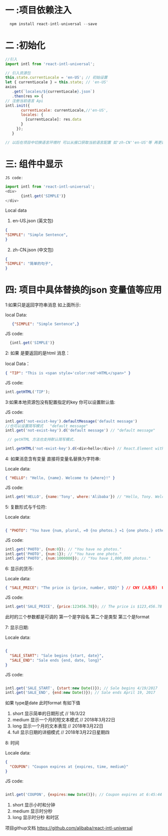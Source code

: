 ﻿

# 一 :项目依赖注入   
 ```js
   npm install react-intl-universal --save 
 ```  

 # 二 :初始化 
 
 ```js
 //引入 
 import intl from 'react-intl-universal';

// 引入资源包 
this.state.currentLocale = 'en-US'; // 初始设置
let { currentLocale } = this.state; // 'en-US' 
 axios
    .get(`locales/${currentLocale}.json`)
    .then(res => {
// 注册当前语言 Api 
intl.init({
        currentLocale: currentLocale,//'en-US',
        locales: {
          [currentLocale]: res.data
        }
      });
    }

 // 以后在项目中切换语言环境时 可以从接口获取当前语言配置 如'zh-CN''en-US'等 再更新this.state.currentLocale 从而实现页面刷新 
```
# 三: 组件中显示 

 ```js
JS code:

 import intl from 'react-intl-universal';
 <div>
        {intl.get('SIMPLE')}  
 </div>

 ```    
  
  Local data

  1) en-US.json (英文包)
   ```json
  {
  "SIMPLE": "Simple Sentence",
  }
 ```

  2) zh-CN.json (中文包)
   ```json
  {
  "SIMPLE": "简单的句子",
  }
 ```
# 四: 项目中具体替换的json 变量值等应用

1:如果只是返回字符串消息 如上面所示:

local Data:
```json
   {"SIMPLE": "Simple Sentence",}
```

JS code:
 ```js
   {intl.get('SIMPLE')} 
``` 

2:  如果 是要返回的是html 消息：

local Data：

```json
{ "TIP": "This is <span style='color:red'>HTML</span>" }
```

JS code:
```js
intl.getHTML('TIP');  
```
3:如果本地资源包没有配置指定的key 你可以设置默认值:

JS code:
```js
intl.get('not-exist-key').defaultMessage('default message')  
//也可以设置简写模式   "default message"
intl.get('not-exist-key').d('default message') // "default message"

 // getHTML 方法也支持默认简写模式.

intl.getHTML('not-exist-key').d(<div>hello</div>) // React.Element with "<div>hello</div>"
```

4: 如果消息含有变量 直接将变量名替换为字符串:

Locale data:

```json
{ "HELLO": "Hello, {name}. Welcome to {where}!" }
```

JS code:

```js
intl.get('HELLO', {name:'Tony', where:'Alibaba'}) // "Hello, Tony. Welcome to Alibaba!"
```

5: 复数形式与千位符:

Locale data:

```json

{ "PHOTO": "You have {num, plural, =0 {no photos.} =1 {one photo.} other {# photos.}}" }
```
JS code:

```js
intl.get('PHOTO', {num:0}); // "You have no photos."
intl.get('PHOTO', {num:1}); // "You have one photo."
intl.get('PHOTO', {num:1000000}); // "You have 1,000,000 photos."
```

6: 显示的货币:

Locale data:

```json
{ "SALE_PRICE": "The price is {price, number, USD}" } // CNY (人名币)  USD (美元)
```
JS code:

```js
intl.get('SALE_PRICE', {price:123456.78}); // The price is $123,456.78 
```
此时的三个参数都是可调的 第一个是字段名 第二个是类型 第三个是format 

7: 显示日期:

Locale data:
```json

{
  "SALE_START": "Sale begins {start, date}",
  "SALE_END": "Sale ends {end, date, long}"
}
``` 

JS code:
```js

intl.get('SALE_START', {start:new Date()}); // Sale begins 4/19/2017
intl.get('SALE_END', {end:new Date()}); // Sale ends April 19, 2017
```

如果 type是date 此时format 有如下值 
 
 1) short 显示简单的日期形式 // 18/3/22
 2) medium 显示一个月的短文本模式 // 2018年3月22日
 3) long 显示一个月的文本表现 // 2018年3月22日
 4) full  显示日期的详细模式 // 2018年3月22日星期四

 8: 时间 

 Locale data:

```json
{
  "COUPON": "Coupon expires at {expires, time, medium}"
}
```

JS code:
```js

intl.get('COUPON', {expires:new Date()}); // Coupon expires at 6:45:44 PM
```
 1) short 显示小时和分钟  
 2) medium 显示时分秒  
 3) long 显示时分秒 和时区


项目githup文档 
https://github.com/alibaba/react-intl-universal